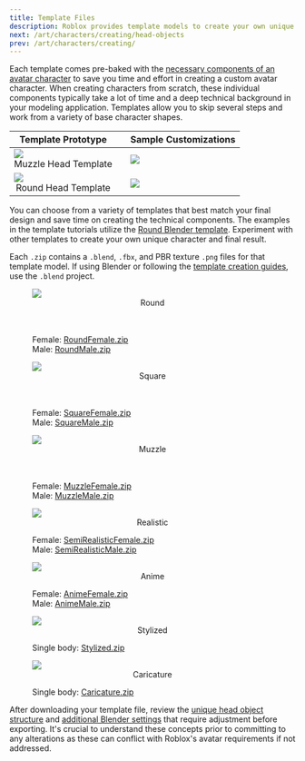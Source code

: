 ```yaml
---
title: Template Files
description: Roblox provides template models to create your own unique avatar character in Blender.
next: /art/characters/creating/head-objects
prev: /art/characters/creating/
---
```


Each template comes pre-baked with the [necessary components of an avatar character](../../../art/characters/index.md#components-of-an-avatar) to save you time and effort in creating a custom avatar character. When creating characters from scratch, these individual components typically take a lot of time and a deep technical background in your modeling application. Templates allow you to skip several steps and work from a variety of base character shapes.

<table>
<thead>
  <tr>
    <th>Template Prototype</th>
    <th></th>
    <th>Sample Customizations</th>
  </tr>
</thead>
<tbody>
  <tr>
    <td>
    <img src="../../../assets/art/avatar/templates/Muzzle-Prototype.png" /><br /><center>Muzzle Head Template</center>
    </td>
    <td>
    </td>
    <td>
    <img src="../../../assets/art/avatar/templates/Muzzle-Concepts.png" /><br />
    </td>
  </tr>
  <tr>
    <td>
    <img src="../../../assets/art/avatar/templates/Round-Prototype.png" /><br /><center>Round Head Template</center>
    </td>
   <td>
    </td>
    <td>
    <img src="../../../assets/art/avatar/templates/Round-Concepts.png" /><br />
    </td>
  </tr>
</tbody>
</table>

You can choose from a variety of templates that best match your final design and save time on creating the technical components. The examples in the template tutorials utilize the [Round Blender template](../../../assets/art/reference-files/RoundMale.zip). Experiment with other templates to create your own unique character and final result.

Each `.zip` contains a `.blend`, `.fbx`, and PBR texture `.png` files for that template model. If using Blender or following the [template creation guides](../../../art/characters/creating/index.md), use the `.blend` project.

<Tabs>
  <TabItem label="Head Shapes">
  <GridContainer numColumns="2">
  <figure><img src="../../../assets/art/avatar/templates/Round-Head-Templates.png"/><figcaption><center>Round</center></figcaption></figure>
  <figure>
  <br /><br />
  Female: <a href="../../../assets/art/reference-files/RoundFemale.zip">RoundFemale.zip</a> <br />
  Male: <a href="../../../assets/art/reference-files/RoundMale.zip">RoundMale.zip</a>
  </figure>
  </GridContainer>
  <GridContainer numColumns="2">
  <figure><img src="../../../assets/art/avatar/templates/Square-Head-Templates.png" /><figcaption><center>Square</center></figcaption></figure>
  <figure>
  <br /><br />
  Female: <a href="../../../assets/art/reference-files/SquareFemale.zip">SquareFemale.zip</a> <br />
  Male: <a href="../../../assets/art/reference-files/SquareMale.zip">SquareMale.zip</a>
  </figure>
  </GridContainer>
  <GridContainer numColumns="2">
  <figure><img src="../../../assets/art/avatar/templates/Muzzle-Head-Templates.png" /><figcaption><center>Muzzle</center></figcaption></figure>
  <figure>
  <br /><br />
  Female: <a href="../../../assets/art/reference-files/MuzzleFemale.zip">MuzzleFemale.zip</a> <br />
  Male: <a href="../../../assets/art/reference-files/MuzzleMale.zip">MuzzleMale.zip</a>
  </figure>
  </GridContainer>
  </TabItem>
  <TabItem label="Realistic">
  <GridContainer numColumns="2">
  <figure><img src="../../../assets/art/avatar/templates/SemiRealistic-Templates.png"/><figcaption><center>Realistic</center></figcaption></figure>
  <figure>
  Female: <a href="../../../assets/art/reference-files/SemiRealisticFemale.zip">SemiRealisticFemale.zip</a> <br />
  Male: <a href="../../../assets/art/reference-files/SemiRealisticMale.zip">SemiRealisticMale.zip</a>
  </figure>
  </GridContainer>
  </TabItem>
  <TabItem label="Anime">
  <GridContainer numColumns="2">
  <figure><img src="../../../assets/art/avatar/templates/Anime-Templates.png"/><figcaption><center>Anime</center></figcaption></figure>
  <figure>
   Female: <a href="../../../assets/art/reference-files/AnimeFemale.zip">AnimeFemale.zip</a> <br />
   Male: <a href="../../../assets/art/reference-files/AnimeMale.zip">AnimeMale.zip</a>  
  </figure>
  </GridContainer>
  </TabItem>
    <TabItem label="Stylized">
  <GridContainer numColumns="2">
  <figure><img src="../../../assets/art/avatar/templates/Stylized-Templates.png"/><figcaption><center>Stylized</center></figcaption></figure>
  <figure>
   Single body: <a href="../../../assets/art/reference-files/StylizedHuman.zip">Stylized.zip</a>  
  </figure>
  </GridContainer>
  </TabItem>
  <TabItem label="Caricature">
  <GridContainer numColumns="2">
  <figure><img src="../../../assets/art/avatar/templates/Caricature-Templates.png"/><figcaption><center>Caricature</center></figcaption></figure>
  <figure>
  Single body: <a href="../../../assets/art/reference-files/Caricature.zip">Caricature.zip</a>
  </figure>
  </GridContainer>
  </TabItem>
</Tabs>

After downloading your template file, review the [unique head object structure](../../../art/characters/creating/head-objects.md) and [additional Blender settings](../../../art/characters/creating/blender-configurations.md) that require adjustment before exporting. It's crucial to understand these concepts prior to committing to any alterations as these can conflict with Roblox's avatar requirements if not addressed.
